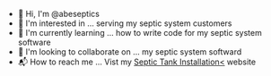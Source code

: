- 👋 Hi, I'm @abeseptics
- 👀 I'm interested in ... serving my septic system customers
- 🚽 I'm currently learning ... how to write code for my septic system software
- 🧠 I'm looking to collaborate on ... my septic system softward
- 📬 How to reach me ... Vist my <a href="https://www.thesepticsystemexperts.com/septic-tank-installation">Septic Tank Installation<</a> website
